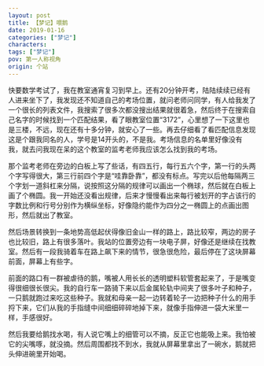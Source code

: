 ```yaml
---
layout: post
title: 【梦记】喂鹅
date: 2019-01-16
categories: ["梦记"]
characters: 
tags: ["梦记"]
pov: 第一人称视角
origin: 个站
---
```


快要数学考试了，我在教室通宵复习到早上。还有20分钟开考，陆陆续续已经有人进来坐下了，我发现还不知道自己的考场位置，就问老师问同学，有人给我发了一个很长的列表文件，我搜索了很多次都没搜出结果就很着急，然后终于在搜索自己名字的时候找到一个匹配结果，看了眼教室位置“3172”，心里想了一下这里也是三楼，不远，现在还有十多分钟，就安心了一些。再去仔细看了看匹配信息发现这是个跟我同名的人，学号是14开头的，不是我。考场信息的名单里好像没有我，就去问我现在呆的这个教室的监考老师我应该怎么找到我的考场。

那个监考老师在旁边的白板上写了些话，有四五行，每行五六个字，第一行的头两个字写得很大，第三行前四个字是“哇靠卧靠”，都没有标点。写完以后他每隔两三个字划一道斜杠来分隔，说按照这分隔的规律可以画出一个椭球，然后就在白板上画了个椭圆。我一开始还没看出规律，后来才慢慢看出来每行被划开的字占该行的字数比例和行号分别作为横纵坐标，好像隐约能作为四分之一椭圆上的点画出图形，然后就出了教室。

然后场景转换到一条地势高低起伏得像旧金山一样的路上，路比较窄，两边的房子也比较旧，路上有很多落叶。我站的位置旁边有一块电子屏，好像还是继续在找教室。然后有一段我骑着车在路上飙下来的情节，很急很危险，最后停在了这块屏幕前面，屏幕上有些字。

前面的路口有一群被虐待的鹅，嘴被人用长长的透明塑料软管套起来了，于是嘴变得很细很长很尖。我的自行车一路骑下来以后金属轮轨中间夹了很多叶子和种子，一只鹅就跑过来吃这些种子。我就和母亲一起一边转着轮子一边把种子什么的用手捋下来，它们从我的手指缝中间细细碎碎地掉下来，就像手指伸进一袋大米里一样，手感很好。

然后我要给鹅找水喝，有人说它嘴上的细管可以不摘，反正它也能吸上来。我怕被它的尖嘴啄，就没摘。然后周围都找不到水，我就从屏幕里拿出了一碗水，鹅就把头伸进碗里开始喝。
